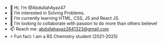 - 👋 Hi, I’m @AbdullahAyaz47
- 👀 I’m interested in Solving Problems.
- 🌱 I’m currently learning HTML, CSS, JS and React JS.
- 💞️ I’m looking to collaborate with passion to do more than others believe!
- 📫 Reach me: abdullahayaz2641323@gmail.com
- ⚡ Fun fact: I am a BS Chemistry student (2021-2025)

<!---
AbdullahAyaz47/AbdullahAyaz47 is a ✨ special ✨ repository because its `README.md` (this file) appears on your GitHub profile.
You can click the Preview link to take a look at your changes.
--->
